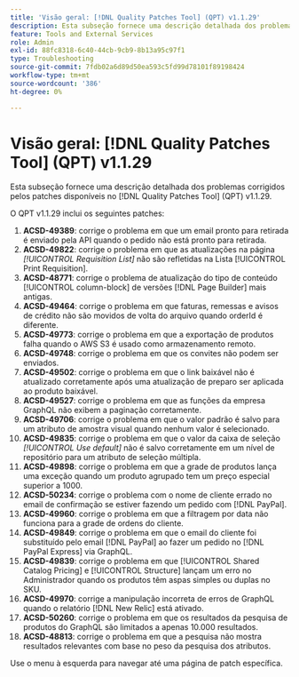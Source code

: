 ```yaml
---
title: 'Visão geral: [!DNL Quality Patches Tool] (QPT) v1.1.29'
description: Esta subseção fornece uma descrição detalhada dos problemas corrigidos pelos patches disponíveis no  [!DNL Quality Patches Tool] (QPT) v1.1.29.
feature: Tools and External Services
role: Admin
exl-id: 88fc8318-6c40-44cb-9cb9-8b13a95c97f1
type: Troubleshooting
source-git-commit: 7fdb02a6d89d50ea593c5fd99d78101f89198424
workflow-type: tm+mt
source-wordcount: '386'
ht-degree: 0%

---
```


# Visão geral: [!DNL Quality Patches Tool] (QPT) v1.1.29

Esta subseção fornece uma descrição detalhada dos problemas corrigidos pelos patches disponíveis no [!DNL Quality Patches Tool] (QPT) v1.1.29.

O QPT v1.1.29 inclui os seguintes patches:

1. **ACSD-49389**: corrige o problema em que um email pronto para retirada é enviado pela API quando o pedido não está pronto para retirada.
1. **ACSD-49822**: corrige o problema em que as atualizações na página *[!UICONTROL Requisition List]* não são refletidas na Lista [!UICONTROL Print Requisition].
1. **ACSD-48771**: corrige o problema de atualização do tipo de conteúdo [!UICONTROL column-block] de versões [!DNL Page Builder] mais antigas.
1. **ACSD-49464**: corrige o problema em que faturas, remessas e avisos de crédito não são movidos de volta do arquivo quando orderId é diferente.
1. **ACSD-49773**: corrige o problema em que a exportação de produtos falha quando o AWS S3 é usado como armazenamento remoto.
1. **ACSD-49748**: corrige o problema em que os convites não podem ser enviados.
1. **ACSD-49502**: corrige o problema em que o link baixável não é atualizado corretamente após uma atualização de preparo ser aplicada ao produto baixável.
1. **ACSD-49527**: corrige o problema em que as funções da empresa GraphQL não exibem a paginação corretamente.
1. **ACSD-49706**: corrige o problema em que o valor padrão é salvo para um atributo de amostra visual quando nenhum valor é selecionado.
1. **ACSD-49835**: corrige o problema em que o valor da caixa de seleção *[!UICONTROL Use default]* não é salvo corretamente em um nível de repositório para um atributo de seleção múltipla.
1. **ACSD-49898**: corrige o problema em que a grade de produtos lança uma exceção quando um produto agrupado tem um preço especial superior a 1000.
1. **ACSD-50234**: corrige o problema com o nome de cliente errado no email de confirmação se estiver fazendo um pedido com [!DNL PayPal].
1. **ACSD-49960**: corrige o problema em que a filtragem por data não funciona para a grade de ordens do cliente.
1. **ACSD-49849**: corrige o problema em que o email do cliente foi substituído pelo email [!DNL PayPal] ao fazer um pedido no [!DNL PayPal Express] via GraphQL.
1. **ACSD-49839**: corrige o problema em que [!UICONTROL Shared Catalog Pricing] e [!UICONTROL Structure] lançam um erro no Administrador quando os produtos têm aspas simples ou duplas no SKU.
1. **ACSD-49970**: corrige a manipulação incorreta de erros de GraphQL quando o relatório [!DNL New Relic] está ativado.
1. **ACSD-50260**: corrige o problema em que os resultados da pesquisa de produtos do GraphQL são limitados a apenas 10.000 resultados.
1. **ACSD-48813**: corrige o problema em que a pesquisa não mostra resultados relevantes com base no peso da pesquisa dos atributos.

Use o menu à esquerda para navegar até uma página de patch específica.
